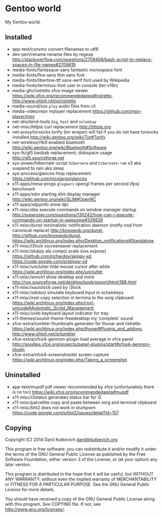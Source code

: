 Gentoo world
============

My Gentoo world.

Installed
---------

* app-text/convmv                    convert filenames to utf8
* dev-perl/rename                    rename files by regexp <http://stackoverflow.com/questions/2709458/bash-script-to-replace-spaces-in-file-names#2709619>
* media-fonts/fantasque-sans         fantastic monospace font
* media-fonts/fira-sans              thin sans font
* media-fonts/libertine-ttf          sans-serif font used by Wikipedia
* media-fonts/terminus-font          user in console (ter-v16n)
* media-gfx/ristretto                xfce image viewer <https://wiki.xfce.org/recommendedapps#ristretto>, <http://www.ohloh.net/p/ristretto>
* media-sound/sox                    `play` audio files from cli
* media-video/mpv                    mplayer replacement <https://github.com/mpv-player/mpv>
* net-dns/bind-tools                 `dig`, `host` and `nslookup`
* net-misc/httpie                    curl replacement <http://httpie.org>
* net-proxy/torsocks                 torify (tor wraper) will fail if you do not have torsocks installed <http://wiki.gentoo.org/wiki/Tor#Torify>
* net-wireless/rfkill                enabled bluetooth <http://wiki.gentoo.org/wiki/Bluetooth#Software>
* sys-fs/gt5                         baobab replacement; diskspace usage <http://gt5.sourceforge.net>
* sys-power/hibernate-script         `hibernate` and `hibernate-ram` s3 aka suspend to ram aka sleep
* sys-process/glances                htop replacement <https://github.com/nicolargo/glances>
* x11-apps/mesa-progs                `glxgears` opengl frames per second (fps) benchmark
* x11-apps/xdm                       starting slim display manager <http://wiki.gentoo.org/wiki/SLiM#OpenRC>
* x11-apps/xdpyinfo                  show dpi
* x11-misc/dex                       execute commands on window manager startup <http://superuser.com/questions/130242/how-can-i-execute-commands-on-startup-in-awesome#326626>
* x11-misc/dunst                     minimalistic notification daemon (notify-osd from canonical replace) <http://knopwob.org/dunst>, <http://github.com/knopwob/dunst>, <https://wiki.archlinux.org/index.php/Desktop_notifications#Standalone>
* x11-misc/i3lock                    xscreensaver replacement
* x11-misc/skippy                    ala compiz scale (osx expose) <https://github.com/richardgv/skippy-xd>, <https://code.google.com/p/skippy-xd>
* x11-misc/unclutter                 hide mouse cursor after while <https://wiki.archlinux.org/index.php/unclutter>
* x11-misc/wmctrl                    show desktop and more <http://rox.sourceforge.net/desktop/book/export/html/188.html>
* x11-misc/xautolock                 used by i3lock
* x11-misc/xdotool                   simulate keyboard input in xchainkeys
* x11-misc/xsel                      copy selection in termina to the xorg clipboard <https://wiki.archlinux.org/index.php/rxvt-unicode#Automatic_Script_Management>
* x11-misc/xxkb                      keyboard layout indicator for tray
* x11-themes/sound-theme-freedesktop my 'complete' sound
* xfce-extra/tumbler                 thumbnails generator for thunar and ristretto <https://wiki.archlinux.org/index.php/thunar#Plugins_and_addons>, <http://www.ohloh.net/p/tumbler>
* xfce-extra/xfce4-genmon-plugin     load average in xfce panel <http://goodies.xfce.org/projects/panel-plugins/start#xfce4-genmon-plugin>
* xfce-extra/xfce4-screenshooter     screen capture <https://wiki.archlinux.org/index.php/Taking_a_screenshot>

Uninstalled
-----------

* app-text/mupdf                     pdf viewer recommended by xfce (unfortunately there is no toc) <https://wiki.xfce.org/recommendedapps#mupdf>
* x11-misc/i3status                  generates status bar for i3
* x11-misc/parcellite                copy and paste between xorg and terminal clipboard
* x11-misc/tint2                     does not work in stumpwm <https://code.google.com/p/tint2/issues/detail?id=157>

Copying
-------

Copyright (C) 2014 Danil Kutkevich <danil@kutkevich.org>

This program is free software: you can redistribute it and/or modify
it under the terms of the GNU General Public License as published by
the Free Software Foundation, either version 3 of the License, or
(at your option) any later version.

This program is distributed in the hope that it will be useful,
but WITHOUT ANY WARRANTY; without even the implied warranty of
MERCHANTABILITY or FITNESS FOR A PARTICULAR PURPOSE.  See the
GNU General Public License for more details.

You should have received a copy of the GNU General Public License
along with this program. See COPYING file.
If not, see <http://www.gnu.org/licenses/>.
